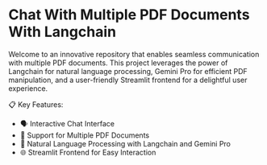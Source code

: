 # Chat With Multiple PDF Documents With Langchain

Welcome to an innovative repository that enables seamless communication with multiple PDF documents. This project leverages the power of Langchain for natural language processing, Gemini Pro for efficient PDF manipulation, and a user-friendly Streamlit frontend for a delightful user experience.

📋 Key Features:
- 🗣️ Interactive Chat Interface
- 📁 Support for Multiple PDF Documents
- 🧠 Natural Language Processing with Langchain and Gemini Pro
- 🌐 Streamlit Frontend for Easy Interaction
